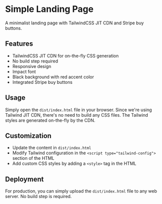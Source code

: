 # Simple Landing Page

A minimalist landing page with TailwindCSS JIT CDN and Stripe buy buttons.

## Features

- TailwindCSS JIT CDN for on-the-fly CSS generation
- No build step required
- Responsive design
- Impact font
- Black background with red accent color
- Integrated Stripe buy buttons

## Usage

Simply open the `dist/index.html` file in your browser. Since we're using Tailwind JIT CDN, there's no need to build any CSS files. The Tailwind styles are generated on-the-fly by the CDN.

## Customization

- Update the content in `dist/index.html`
- Modify Tailwind configuration in the `<script type="tailwind-config">` section of the HTML
- Add custom CSS styles by adding a `<style>` tag in the HTML

## Deployment

For production, you can simply upload the `dist/index.html` file to any web server. No build step is required. 
